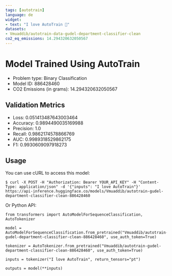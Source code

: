 ```yaml
---
tags: [autotrain]
language: de
widget:
- text: "I love AutoTrain 🤗"
datasets:
- Vmuaddib/autotrain-data-gudel-department-classifier-clean
co2_eq_emissions: 14.294320632050567
---
```


# Model Trained Using AutoTrain

- Problem type: Binary Classification
- Model ID: 886428460
- CO2 Emissions (in grams): 14.294320632050567

## Validation Metrics

- Loss: 0.051413487643003464
- Accuracy: 0.9894490035169988
- Precision: 1.0
- Recall: 0.9862174578866769
- AUC: 0.9989318529862175
- F1: 0.9930609097918273

## Usage

You can use cURL to access this model:

```
$ curl -X POST -H "Authorization: Bearer YOUR_API_KEY" -H "Content-Type: application/json" -d '{"inputs": "I love AutoTrain"}' https://api-inference.huggingface.co/models/Vmuaddib/autotrain-gudel-department-classifier-clean-886428460
```

Or Python API:

```
from transformers import AutoModelForSequenceClassification, AutoTokenizer

model = AutoModelForSequenceClassification.from_pretrained("Vmuaddib/autotrain-gudel-department-classifier-clean-886428460", use_auth_token=True)

tokenizer = AutoTokenizer.from_pretrained("Vmuaddib/autotrain-gudel-department-classifier-clean-886428460", use_auth_token=True)

inputs = tokenizer("I love AutoTrain", return_tensors="pt")

outputs = model(**inputs)
```